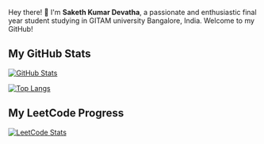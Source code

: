Hey there! 👋 I'm **Saketh Kumar Devatha**, a passionate and enthusiastic final year student studying in GITAM university Bangalore, India. Welcome to my GitHub!

## My GitHub Stats

[![GitHub Stats](https://github-readme-stats.vercel.app/api?username=sakethkumardevatha&show_icons=true&theme=dracula&rank_icon=github&hide_border=true&count_private=true)](https://github.com/sakethkumardevatha)

[![Top Langs](https://github-readme-stats.vercel.app/api/top-langs/?username=sakethkumardevatha&layout=compact&theme=dark)](https://github.com/sakethkumardevatha)

## My LeetCode Progress

[![LeetCode Stats](https://leetcode.card.workers.dev/sakethk2004?theme=dark&font=Fira%20Code&extension=activity)](https://leetcode.com/saketh2004)

